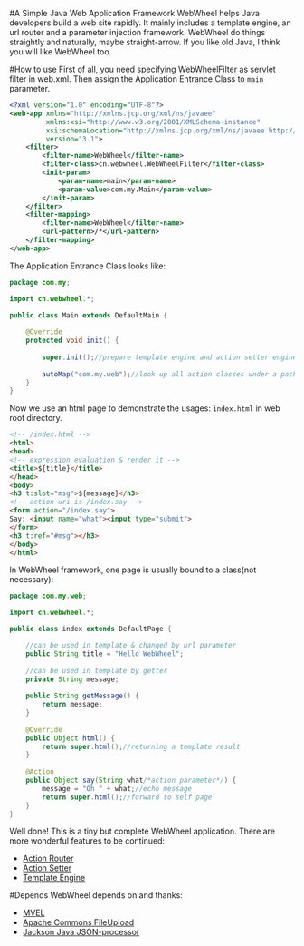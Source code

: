 #A Simple Java Web Application Framework
WebWheel helps Java developers build a web site rapidly.
It mainly includes a template engine,
an url router and a parameter injection framework.
WebWheel do things straightly and naturally, maybe straight-arrow.
If you like old Java, I think you will like WebWheel too.

#How to use
First of all, you need specifying [WebWheelFilter](src/cn/webwheel/WebWheelFilter.java) as servlet filter in web.xml.
Then assign the Application Entrance Class to `main` parameter. 
```xml
<?xml version="1.0" encoding="UTF-8"?>
<web-app xmlns="http://xmlns.jcp.org/xml/ns/javaee"
         xmlns:xsi="http://www.w3.org/2001/XMLSchema-instance"
         xsi:schemaLocation="http://xmlns.jcp.org/xml/ns/javaee http://xmlns.jcp.org/xml/ns/javaee/web-app_3_1.xsd"
         version="3.1">
    <filter>
        <filter-name>WebWheel</filter-name>
        <filter-class>cn.webwheel.WebWheelFilter</filter-class>
        <init-param>
            <param-name>main</param-name>
            <param-value>com.my.Main</param-value>
        </init-param>
    </filter>
    <filter-mapping>
        <filter-name>WebWheel</filter-name>
        <url-pattern>/*</url-pattern>
    </filter-mapping>
</web-app>
```
The Application Entrance Class looks like:
```java
package com.my;

import cn.webwheel.*;

public class Main extends DefaultMain {
    
    @Override
    protected void init() {
        
        super.init();//prepare template engine and action setter engine
        
        autoMap("com.my.web");//look up all action classes under a package in recurrence manner
    }
}
```
Now we use an html page to demonstrate the usages: `index.html` in web root directory.
```html
<!-- /index.html -->
<html>
<head>
<!-- expression evaluation & render it -->
<title>${title}</title>
</head>
<body>
<h3 t:slot="msg">${message}</h3>
<!-- action uri is /index.say -->
<form action="/index.say">
Say: <input name="what"><input type="submit">
</form>
<h3 t:ref="#msg"></h3>
</body>
</html>
```
In WebWheel framework, one page is usually bound to a class(not necessary):
```java
package com.my.web;

import cn.webwheel.*;

public class index extends DefaultPage {

    //can be used in template & changed by url parameter
    public String title = "Hello WebWheel";
    
    //can be used in template by getter
    private String message;
    
    public String getMessage() {
        return message;
    }
    
    @Override
    public Object html() {
        return super.html();//returning a template result
    }
    
    @Action
    public Object say(String what/*action parameter*/) {
        message = "Oh " + what;//echo message
        return super.html();//forward to self page
    }
}

```
Well done! This is a tiny but complete WebWheel application.
There are more wonderful features to be continued:
* [Action Router](doc/ActionRouter.md)
* [Action Setter](doc/ActionSetter.md)
* [Template Engine](doc/TemplateEngine.md)

#Depends
WebWheel depends on and thanks:
* [MVEL](https://github.com/mvel/mvel)
* [Apache Commons FileUpload](http://commons.apache.org/fileupload/)
* [Jackson Java JSON-processor](http://jackson.codehaus.org/)